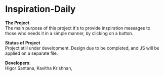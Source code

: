 # Inspiration-Daily
 
**The Project** 
<br>
The main purpose of this project it's to provide inspiration messages to those who needs it in a simple manner, by clicking on a button.


**Status of Project**
<br>
Project still under development. 
Design due to be completed, and JS will be applied on a separate file.

**Developers:**
<br>
Higor Santana, 
Kavitha Krishnan,

